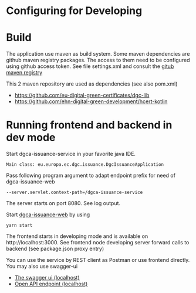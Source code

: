 # Configuring for Developing

# Build
The application use maven as build system.
Some maven dependencies are github maven registry packages. The access to them need to be configured
using github access token.
See file settings.xml and consult the [gitub maven registry](https://docs.github.com/en/packages/working-with-a-github-packages-registry/working-with-the-apache-maven-registry)

This 2 maven repository are used as dependencies (see also pom.xml)
* https://github.com/eu-digital-green-certificates/dgc-lib
* https://github.com/ehn-digital-green-development/hcert-kotlin

# Running frontend and backend in dev mode

Start dgca-issuance-service in your favorite java IDE.

    Main class: eu.europa.ec.dgc.issuance.DgcIssuanceApplication

Pass following program argument to adapt endpoint prefix for need of dgca-issuance-web

    --server.servlet.context-path=/dgca-issuance-service

The server starts on port 8080. See log output.

Start [dgca-issuance-web](https://github.com/eu-digital-green-certificates/dgca-issuance-web)
by using 

    yarn start

The frontend starts in developing mode and is available on http://localhost:3000.
See frontend node developing server forward calls to backend (see package.json proxy entry)

You can use the service by REST client as Postman or use frontend directly.
You may also use swagger-ui

* [The swagger ui (localhost)](http://localhost:8080/dgca-issuance-service/swagger)
* [Open API endpoint (localhost)](http://localhost:8080/dgca-issuance-service/api/docs)




